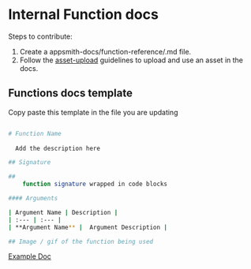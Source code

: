 # Internal Function docs

Steps to contribute:
1. Create a appsmith-docs/function-reference/<function>.md file.
2. Follow the [asset-upload](UploadingAssets.md) guidelines to upload and use an asset in the docs.

## Functions docs template
Copy paste this template in the file you are updating
```bash

# Function Name
  
  Add the description here

## Signature

##
    function signature wrapped in code blocks

#### Arguments

| Argument Name | Description |
| :--- | :--- |
| **Argument Name** |  Argument Description |

## Image / gif of the function being used
```

[Example Doc](https://github.com/appsmithorg/appsmith-docs/blob/v1.2/function-reference/show-modal.md)

